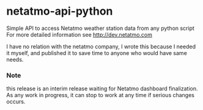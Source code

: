 netatmo-api-python
==================

Simple API to access Netatmo weather station data from any python script
For more detailed information see http://dev.netatmo.com

I have no relation with the netatmo company, I wrote this because I needed it myself,
and published it to save time to anyone who would have same needs.


### Note ###

this release is an interim release waiting for Netatmo dashboard finalization. As any work in progress, it can stop to work at any time if serious changes occurs.
